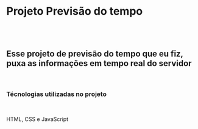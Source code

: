 <h1>Projeto Previsão do tempo</h1>
<br>
<br>
<h2>Esse projeto de previsão do tempo que eu fiz, puxa as informações em tempo real do servidor</h2>
<br>
<h3>Técnologias utilizadas no projeto</h3>
<br>
<p>HTML, CSS e JavaScript</p>
